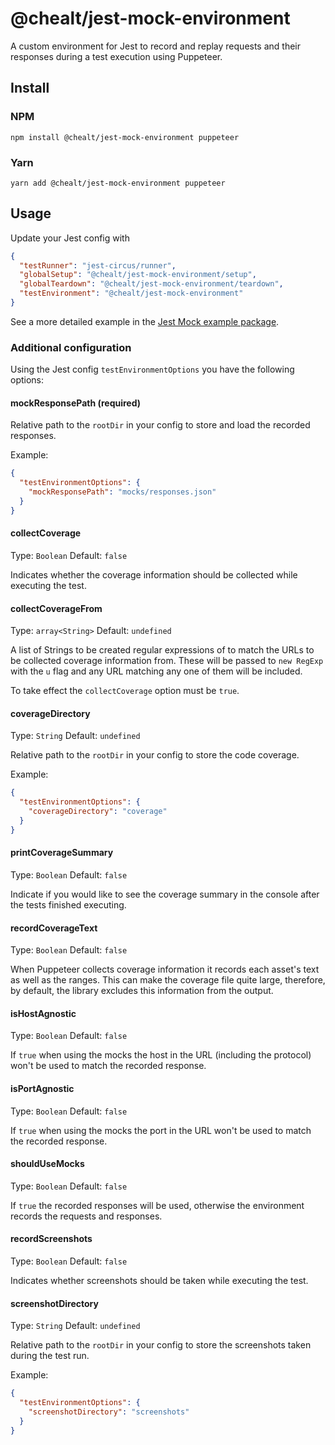 # @chealt/jest-mock-environment

A custom environment for Jest to record and replay requests and their responses during a test execution using Puppeteer.

## Install

### NPM

```
npm install @chealt/jest-mock-environment puppeteer
```

### Yarn

```
yarn add @chealt/jest-mock-environment puppeteer
```

## Usage

Update your Jest config with

```json
{
  "testRunner": "jest-circus/runner",
  "globalSetup": "@chealt/jest-mock-environment/setup",
  "globalTeardown": "@chealt/jest-mock-environment/teardown",
  "testEnvironment": "@chealt/jest-mock-environment"
}
```

See a more detailed example in the [Jest Mock example package](https://github.com/chealt/chealt/tree/main/packages/jest-mock-example).

### Additional configuration

Using the Jest config `testEnvironmentOptions` you have the following options:

#### mockResponsePath (required)

Relative path to the `rootDir` in your config to store and load the recorded responses.

Example:

```json
{
  "testEnvironmentOptions": {
    "mockResponsePath": "mocks/responses.json"
  }
}
```

#### collectCoverage

Type: `Boolean`
Default: `false`

Indicates whether the coverage information should be collected while executing the test.

#### collectCoverageFrom

Type: `array<String>`
Default: `undefined`

A list of Strings to be created regular expressions of to match the URLs to be collected coverage information from. These will be passed to `new RegExp` with the `u` flag and any URL matching any one of them will be included.

To take effect the `collectCoverage` option must be `true`.

#### coverageDirectory

Type: `String`
Default: `undefined`

Relative path to the `rootDir` in your config to store the code coverage.

Example:

```json
{
  "testEnvironmentOptions": {
    "coverageDirectory": "coverage"
  }
}
```

#### printCoverageSummary

Type: `Boolean`
Default: `false`

Indicate if you would like to see the coverage summary in the console after the tests finished executing.

#### recordCoverageText

Type: `Boolean`
Default: `false`

When Puppeteer collects coverage information it records each asset's text as well as the ranges. This can make the coverage file quite large, therefore, by default, the library excludes this information from the output.

#### isHostAgnostic

Type: `Boolean`
Default: `false`

If `true` when using the mocks the host in the URL (including the protocol) won't be used to match the recorded response.

#### isPortAgnostic

Type: `Boolean`
Default: `false`

If `true` when using the mocks the port in the URL won't be used to match the recorded response.

#### shouldUseMocks

Type: `Boolean`
Default: `false`

If `true` the recorded responses will be used, otherwise the environment records the requests and responses.

#### recordScreenshots

Type: `Boolean`
Default: `false`

Indicates whether screenshots should be taken while executing the test.

#### screenshotDirectory

Type: `String`
Default: `undefined`

Relative path to the `rootDir` in your config to store the screenshots taken during the test run.

Example:

```json
{
  "testEnvironmentOptions": {
    "screenshotDirectory": "screenshots"
  }
}
```
